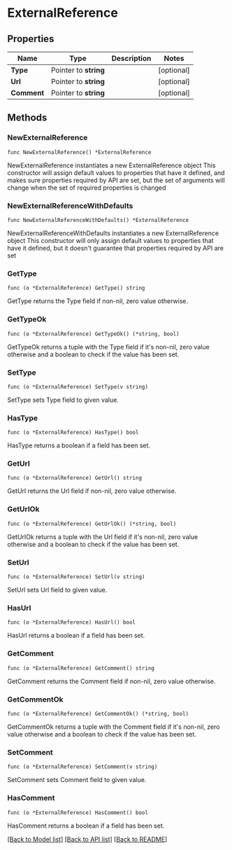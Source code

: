 # ExternalReference

## Properties

Name | Type | Description | Notes
------------ | ------------- | ------------- | -------------
**Type** | Pointer to **string** |  | [optional] 
**Url** | Pointer to **string** |  | [optional] 
**Comment** | Pointer to **string** |  | [optional] 

## Methods

### NewExternalReference

`func NewExternalReference() *ExternalReference`

NewExternalReference instantiates a new ExternalReference object
This constructor will assign default values to properties that have it defined,
and makes sure properties required by API are set, but the set of arguments
will change when the set of required properties is changed

### NewExternalReferenceWithDefaults

`func NewExternalReferenceWithDefaults() *ExternalReference`

NewExternalReferenceWithDefaults instantiates a new ExternalReference object
This constructor will only assign default values to properties that have it defined,
but it doesn't guarantee that properties required by API are set

### GetType

`func (o *ExternalReference) GetType() string`

GetType returns the Type field if non-nil, zero value otherwise.

### GetTypeOk

`func (o *ExternalReference) GetTypeOk() (*string, bool)`

GetTypeOk returns a tuple with the Type field if it's non-nil, zero value otherwise
and a boolean to check if the value has been set.

### SetType

`func (o *ExternalReference) SetType(v string)`

SetType sets Type field to given value.

### HasType

`func (o *ExternalReference) HasType() bool`

HasType returns a boolean if a field has been set.

### GetUrl

`func (o *ExternalReference) GetUrl() string`

GetUrl returns the Url field if non-nil, zero value otherwise.

### GetUrlOk

`func (o *ExternalReference) GetUrlOk() (*string, bool)`

GetUrlOk returns a tuple with the Url field if it's non-nil, zero value otherwise
and a boolean to check if the value has been set.

### SetUrl

`func (o *ExternalReference) SetUrl(v string)`

SetUrl sets Url field to given value.

### HasUrl

`func (o *ExternalReference) HasUrl() bool`

HasUrl returns a boolean if a field has been set.

### GetComment

`func (o *ExternalReference) GetComment() string`

GetComment returns the Comment field if non-nil, zero value otherwise.

### GetCommentOk

`func (o *ExternalReference) GetCommentOk() (*string, bool)`

GetCommentOk returns a tuple with the Comment field if it's non-nil, zero value otherwise
and a boolean to check if the value has been set.

### SetComment

`func (o *ExternalReference) SetComment(v string)`

SetComment sets Comment field to given value.

### HasComment

`func (o *ExternalReference) HasComment() bool`

HasComment returns a boolean if a field has been set.


[[Back to Model list]](../README.md#documentation-for-models) [[Back to API list]](../README.md#documentation-for-api-endpoints) [[Back to README]](../README.md)


